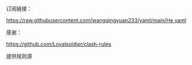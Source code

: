 订阅链接：

https://raw.githubusercontent.com/wangqingyuan233/yaml/main/He.yaml

感谢：

https://github.com/Loyalsoldier/clash-rules

提供规则源
